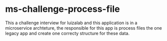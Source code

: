 # ms-challenge-process-file
This a challenge interview for luizalab and this application is in a microservice archteture, the responsible for this app is process files the one legacy app and create one correcty structure for these data.
